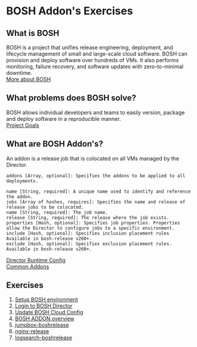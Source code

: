 # BOSH Addon's Exercises

## What is BOSH
BOSH is a project that unifies release engineering, deployment, and lifecycle management of small and large-scale cloud software. BOSH can provision and deploy software over hundreds of VMs. It also performs monitoring, failure recovery, and software updates with zero-to-minimal downtime.  
[More about BOSH](https://bosh.io/docs/)

## What problems does BOSH solve?
BOSH allows individual developers and teams to easily version, package and deploy software in a reproducible manner.  
[Project Goals](https://bosh.io/docs/problems/)

## What are BOSH Addon's?
An addon is a release job that is colocated on all VMs managed by the Director.
```
addons [Array, optional]: Specifies the addons to be applied to all deployments.

name [String, required]: A unique name used to identify and reference the addon.  
jobs [Array of hashes, requires]: Specifies the name and release of release jobs to be colocated.  
name [String, required]: The job name.  
release [String, required]: The release where the job exists.  
properties [Hash, optional]: Specifies job properties. Properties allow the Director to configure jobs to a specific environment.  
include [Hash, optional]: Specifies inclusion placement rules Available in bosh-release v260+.  
exclude [Hash, optional]: Specifies exclusion placement rules. Available in bosh-release v260+.  
```
[Director Runtime Config](https://bosh.io/docs/runtime-config/#addons)  
[Common Addons](https://bosh.io/docs/addons-common/)

## Exercises
1. [Setup BOSH environment](https://github.com/tosin2013/altoros_bosh_training/tree/master/setup-bosh-environment)
2. [Login to BOSH Director](https://github.com/tosin2013/altoros_bosh_training/tree/master/login-to-bosh-director)
3. [Update BOSH Cloud Config](https://github.com/tosin2013/altoros_bosh_training/tree/master/bosh-cloud-config)
4. [BOSH ADDON overview](https://github.com/tosin2013/altoros_bosh_training/tree/master/bosh-addon-overview)
5. [jumpbox-boshrelease](https://github.com/tosin2013/altoros_bosh_training/tree/master/jumpbox-boshrelease)
6. [nginx-release](https://github.com/tosin2013/altoros_bosh_training/tree/master/nginx-release)
7. [logsearch-boshrelease](https://github.com/tosin2013/altoros_bosh_training/tree/master/logsearch-boshrelease)
